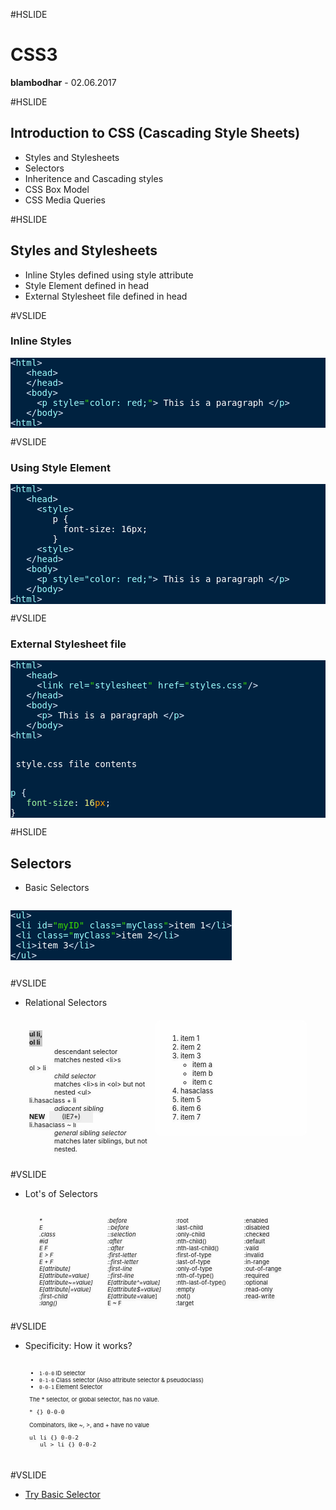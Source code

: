 #HSLIDE

# CSS3
<span class="primary"><strong>blambodhar</strong></span> - 02.06.2017

#HSLIDE

## Introduction to CSS (Cascading Style Sheets)
- Styles and Stylesheets <!-- .element: class="fragment" -->
- Selectors <!-- .element: class="fragment" -->
- Inheritence and Cascading styles <!-- .element: class="fragment" -->
- CSS Box Model <!-- .element: class="fragment" -->
- CSS Media Queries <!-- .element: class="fragment" -->

#HSLIDE

## Styles and Stylesheets
- Inline Styles defined using style attribute <!-- .element: class="fragment" -->
- Style Element defined in head <!-- .element: class="fragment" -->
- External Stylesheet file defined in head <!-- .element: class="fragment" -->

#VSLIDE
### Inline Styles
<pre style="background:#002240;color:#fff"><span style="color:#9effff"><span style="color:#e1efff">&lt;</span><span style="color:#9effff">html</span><span style="color:#e1efff">></span></span>
   <span style="color:#9effff"><span style="color:#e1efff">&lt;</span><span style="color:#9effff">head</span><span style="color:#e1efff">></span></span>
   <span style="color:#9effff"><span style="color:#e1efff">&lt;/</span><span style="color:#9effff">head</span><span style="color:#e1efff">></span></span>
   <span style="color:#9effff"><span style="color:#e1efff">&lt;</span><span style="color:#9effff">body</span><span style="color:#e1efff">></span></span>
     <span style="color:#9effff"><span style="color:#e1efff">&lt;</span><span style="color:#9effff">p</span> <span style="color:#9effff">style</span>=<span style="color:#3ad900">"</span>color: red;<span style="color:#3ad900">"</span><span style="color:#e1efff">></span></span> This is a paragraph <span style="color:#9effff"><span style="color:#e1efff">&lt;/</span><span style="color:#9effff">p</span><span style="color:#e1efff">></span></span>
   <span style="color:#9effff"><span style="color:#e1efff">&lt;/</span><span style="color:#9effff">body</span><span style="color:#e1efff">></span></span>
<span style="color:#9effff"><span style="color:#e1efff">&lt;</span><span style="color:#9effff">html</span><span style="color:#e1efff">></span></span>
</pre>

#VSLIDE

### Using Style Element
<pre style="background:#002240;color:#fff"><span style="color:#9effff"><span style="color:#e1efff">&lt;</span><span style="color:#9effff">html</span><span style="color:#e1efff">></span></span>
   <span style="color:#9effff"><span style="color:#e1efff">&lt;</span><span style="color:#9effff">head</span><span style="color:#e1efff">></span></span>
     <span style="color:#9effff"><span style="color:#e1efff">&lt;</span><span style="color:#9effff">style</span><span style="color:#e1efff">></span></span>
        p {
          font-size: 16px;
        }
     <span style="color:#9effff"><span style="color:#e1efff">&lt;</span><span style="color:#9effff">style</span><span style="color:#e1efff">></span></span>
   <span style="color:#9effff"><span style="color:#e1efff">&lt;/</span><span style="color:#9effff">head</span><span style="color:#e1efff">></span></span>
   <span style="color:#9effff"><span style="color:#e1efff">&lt;</span><span style="color:#9effff">body</span><span style="color:#e1efff">></span></span>
     <span style="color:#9effff"><span style="color:#e1efff">&lt;</span><span style="color:#9effff">p</span> style="color: red;"<span style="color:#e1efff">></span></span> This is a paragraph <span style="color:#9effff"><span style="color:#e1efff">&lt;/</span><span style="color:#9effff">p</span><span style="color:#e1efff">></span></span>
   <span style="color:#9effff"><span style="color:#e1efff">&lt;/</span><span style="color:#9effff">body</span><span style="color:#e1efff">></span></span>
<span style="color:#9effff"><span style="color:#e1efff">&lt;</span><span style="color:#9effff">html</span><span style="color:#e1efff">></span></span>
</pre>

#VSLIDE

### External Stylesheet file
<pre style="background:#002240;color:#fff"><span style="color:#9effff"><span style="color:#e1efff">&lt;</span><span style="color:#9effff">html</span><span style="color:#e1efff">></span></span>
   <span style="color:#9effff"><span style="color:#e1efff">&lt;</span><span style="color:#9effff">head</span><span style="color:#e1efff">></span></span>
     <span style="color:#9effff"><span style="color:#e1efff">&lt;</span><span style="color:#9effff">link</span> <span style="color:#9effff">rel</span>=<span style="color:#3ad900">"</span>stylesheet<span style="color:#3ad900">"</span> <span style="color:#9effff">href</span>=<span style="color:#3ad900">"</span>styles.css<span style="color:#3ad900">"</span><span style="color:#e1efff">/></span></span>
   <span style="color:#9effff"><span style="color:#e1efff">&lt;/</span><span style="color:#9effff">head</span><span style="color:#e1efff">></span></span>
   <span style="color:#9effff"><span style="color:#e1efff">&lt;</span><span style="color:#9effff">body</span><span style="color:#e1efff">></span></span>
     <span style="color:#9effff"><span style="color:#e1efff">&lt;</span><span style="color:#9effff">p</span><span style="color:#e1efff">></span></span> This is a paragraph <span style="color:#9effff"><span style="color:#e1efff">&lt;/</span><span style="color:#9effff">p</span><span style="color:#e1efff">></span></span>
   <span style="color:#9effff"><span style="color:#e1efff">&lt;/</span><span style="color:#9effff">body</span><span style="color:#e1efff">></span></span>
<span style="color:#9effff"><span style="color:#e1efff">&lt;</span><span style="color:#9effff">html</span><span style="color:#e1efff">></span></span>

<p> style.css file contents </p>
<span style="color:#9effff">p</span> <span style="color:#e1efff">{</span>
   <span style="color:#9df39f">font-size</span><span style="color:#e1efff">:</span> <span style="color:#edf080">16<span style="color:#ff9d00">px</span></span><span style="color:#e1efff">;</span>
}
</pre>

#HSLIDE
## Selectors
- Basic Selectors
<pre style="background:#002240;color:#fff;display: inline-block;"><span style="color:#9effff"><span style="color:#e1efff">&lt;</span><span style="color:#9effff">ul</span><span style="color:#e1efff">&gt;</span></span>
 <span style="color:#9effff"><span style="color:#e1efff">&lt;</span><span style="color:#9effff">li</span> <span style="color:#9effff">id</span><span style="color:#e1efff">=</span><span style="color:#3ad900">"</span><span style="color:#3ad900">myID</span><span style="color:#3ad900">"</span> <span style="color:#9effff">class</span>=<span style="color:#3ad900">"</span>myClass<span style="color:#3ad900">"</span><span style="color:#e1efff">&gt;</span></span>item 1<span style="color:#9effff"><span style="color:#e1efff">&lt;/</span><span style="color:#9effff">li</span><span style="color:#e1efff">&gt;</span></span>
 <span style="color:#9effff"><span style="color:#e1efff">&lt;</span><span style="color:#9effff">li</span> <span style="color:#9effff">class</span>=<span style="color:#3ad900">"</span>myClass<span style="color:#3ad900">"</span><span style="color:#e1efff">&gt;</span></span>item 2<span style="color:#9effff"><span style="color:#e1efff">&lt;/</span><span style="color:#9effff">li</span><span style="color:#e1efff">&gt;</span></span>
 <span style="color:#9effff"><span style="color:#e1efff">&lt;</span><span style="color:#9effff">li</span><span style="color:#e1efff">&gt;</span></span>item 3<span style="color:#9effff"><span style="color:#e1efff">&lt;/</span><span style="color:#9effff">li</span><span style="color:#e1efff">&gt;</span></span>
<span style="color:#9effff"><span style="color:#e1efff">&lt;/</span><span style="color:#9effff">ul</span><span style="color:#e1efff">&gt;</span></span> 
</pre>

#VSLIDE
- Relational Selectors 
<section class="content future" style="text-shadow: rgba(0, 0, 0, 0.2) 0px 2px 5px; margin: 20px 30px 0px; display: block; overflow: hidden; top: 79.5px;" aria-hidden="true">
  <div class="ex right" style="
  float: right;
  width: 200px;
  text-align: left;
  font-size: 80%;
  padding: 10px 20px;
  background: rgba(255, 255, 255, 0.6);
  -moz-border-radius: 8px;
  border-radius: 8px;
  border: 1px solid #fff;
">
    <ol>
      <li>item 1</li>
      <li>item 2</li>
      <li>item 3
        <ul>
          <li>item a</li>
          <li>item b</li>
          <li>item c</li>
        </ul>
      </li>
      <li class="hasaclass">hasaclass</li>
      <li>item 5</li>
      <li>item 6</li>
      <li>item 7</li>
    </ol>
  </div>
  <dl style="
    margin-right: 250px;
    display: block;
    font-size: 75%;
">
    <dt style="
  font-weight: bold;
  margin-top: 0.5em;
  background-color: #ccc;
  display: inline-block;
  margin-bottom: 2px;
  clear: both;
"><span onclick="hasaclass('ul li');">ul li</span>, <br><span onclick="hasaclass('ol li');">ol li</span></dt>
    <dd>descendant selector<br>
      matches nested &lt;li&gt;s
    </dd>
    <dt onclick="hasaclass('ol > li');">ol&nbsp;&gt;&nbsp;li</dt>
    <dd><em>child selector</em>&nbsp;<br>
    matches &lt;li&gt;s in &lt;ol&gt; but not nested &lt;ul&gt;</dd>
    <dt onclick="hasaclass('li.hasaclass + li');">li.hasaclass +&nbsp;li</dt>
    <dd><em>adjacent sibling</em>&nbsp;</dd>
    <dt onclick="hasaclass('li.hasaclass ~ li');"><strong class="new">NEW&nbsp; </strong><span style="background-color:#eee; padding:3px 20px; position:relative; left: 22px; margin-left: -20px;">(IE7+)</span><br>
    li.hasaclass ~&nbsp;li</dt>
    <dd><em>general sibling selector</em><br>
    matches later siblings, but not nested.</dd>
  </dl>
</section>
 
#VSLIDE
- Lot's of Selectors
<section style="text-shadow: rgba(0, 0, 0, 0.2) 0px 2px 5px;margin: 20px 30px 0px;display: block;overflow: hidden;font-size: 67%;top: 0px;" aria-hidden="true">
    <ul style="
  -webkit-column-count: 4;
  -moz-column-count: 4;
  -ms-column-count: 4;
  -o-column-count: 4;
  column-count: 4;
  font-size: 100%;
  list-style-type: none;
">
        <li><em>*</em></li><em>
        <li>E</li>
        <li>.class</li>
        <li>#id</li>
        <li>E F</li>
        <li>E &gt; F</li>
        <li>E + F</li>
        <li>E[attribute]</li>
        <li>E[attribute=value]</li>
        <li>E[attribute~=value]</li>
        <li>E[attribute|=value]</li>
        <li>:first-child</li>
        <li>:lang()</li>
        <li>:before</li>
        <li>::before</li>
        <li>::selection</li>
        <li>:after</li>
        <li>::after</li>
        <li>:first-letter</li>
        <li>::first-letter</li>
        <li>:first-line</li>
        <li>::first-line</li>
        <li>E[attribute^=value]</li>
        <li>E[attribute$=value]</li>
        </em><li><em>E[attribute</em>=value]</li>
        <li>E ~ F</li>
        <li>:root</li>
        <li>:last-child</li>
        <li>:only-child</li>
        <li>:nth-child()</li>
        <li>:nth-last-child()</li>
        <li>:first-of-type</li>
        <li>:last-of-type</li>
        <li>:only-of-type</li>
        <li>:nth-of-type()</li>
        <li>:nth-last-of-type()</li>
        <li>:empty</li>
        <li>:not()</li>
        <li>:target</li>
        <li>:enabled</li>
        <li>:disabled</li>
        <li>:checked</li>
        <li>:default</li>
        <li>:valid</li>
        <li>:invalid</li>
        <li>:in-range</li>
        <li>:out-of-range</li>
        <li>:required</li>
        <li>:optional</li>
        <li>:read-only</li>
        <li>:read-write</li>
    </ul>
</section>

#VSLIDE
- Specificity: How it works?
<section style="text-shadow: rgba(0, 0, 0, 0.2) 0px 2px 5px;margin: 20px 30px 0px;display: block;overflow: hidden;font-size: 67%;top: 0px;" aria-hidden="true">
<ul>
        <li><code>1-0-0</code> ID selector</li>
        <li><code>0-1-0</code> Class selector (Also attribute selector &amp; pseudoclass)</li>
        <li><code>0-0-1</code> Element Selector</li>
</ul>

 <p>The * selector, or global selector, has no value.</p>
 <pre>* {} 0-0-0 </pre>

   <p>Combinators, like ~, &gt;, and + have no value</p>
   <pre>ul li {} 0-0-2
   ul &gt; li {} 0-0-2
   </pre>

</section>


     

#VSLIDE
- <a target="_blank" href='http://codepen.io/blambodh/full/jyKMXW/'>Try Basic Selector</a> 


